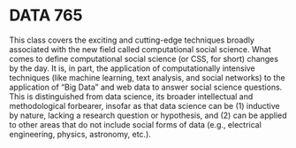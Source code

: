 # DATA 765
This class covers the exciting and cutting-edge techniques broadly associated with the new
field called computational social science. What comes to define computational social science (or CSS, for
short) changes by the day. It is, in part, the application of computationally intensive techniques (like
machine learning, text analysis, and social networks) to the application of “Big Data” and web data to
answer social science questions. This is distinguished from data science, its broader intellectual and
methodological forbearer, insofar as that data science can be (1) inductive by nature, lacking a research
question or hypothesis, and (2) can be applied to other areas that do not include social forms of data
(e.g., electrical engineering, physics, astronomy, etc.).
